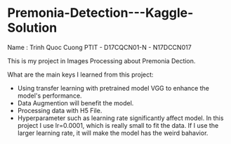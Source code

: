 # Premonia-Detection---Kaggle-Solution

Name : Trinh Quoc Cuong
PTIT - D17CQCN01-N - N17DCCN017 



This is my project in Images Processing about Premonia Dection.

What are the main keys I learned from this project:
- Using transfer learning with pretrained model VGG to enhance the model's performance.
- Data Augmention will benefit the model.
- Processing data with H5 File.
- Hyperparameter such as learning rate significantly affect model. In this project I use lr=0.0001, which is really small to fit the data. If I use the larger learning rate, it will make the model has the weird bahavior.
